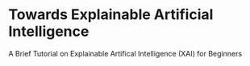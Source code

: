 # Towards Explainable Artificial Intelligence
A Brief Tutorial on Explainable Artifical Intelligence (XAI) for Beginners
